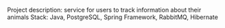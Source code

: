 Project description: service for users to track information about their animals
Stack: Java, PostgreSQL, Spring Framework, RabbitMQ, Hibernate
